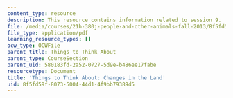 ```yaml
---
content_type: resource
description: This resource contains information related to session 9.
file: /media/courses/21h-380j-people-and-other-animals-fall-2013/8f5fd59f8073500444d14f9bb79389d5_MIT21H_380F13_read_notes09.pdf
file_type: application/pdf
learning_resource_types: []
ocw_type: OCWFile
parent_title: Things to Think About
parent_type: CourseSection
parent_uid: 580183fd-2a52-0727-5d9e-b486ee17fabe
resourcetype: Document
title: 'Things to Think About: Changes in the Land'
uid: 8f5fd59f-8073-5004-44d1-4f9bb79389d5
---
```

